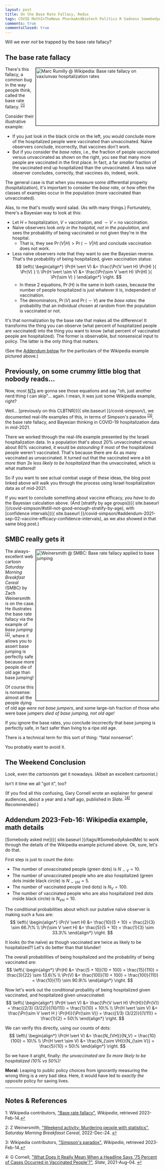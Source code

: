 ```yaml
---
layout: post
title: On the Base Rate Fallacy, Redux
tags: COVID MathInTheNews PharmaAndBiotech Politics R Sadness SomebodyAskedMe Statistics
comments: true
commentsClosed: true
---
```


Will we ever _not_ be trapped by the base rate fallacy?  


## The base rate fallacy  

<a href="{{ site.baseurl }}/images/2023-02-14-base-rate-redux-wikipedia-1.jpg"><img src="{{ site.baseurl }}/images/2023-02-14-base-rate-redux-wikipedia-1-thumb.jpg" width="400" height="188" alt="Marc Rumilly @ Wikipedia: Base rate fallacy on vax/unvax hospitalization rates" title="Marc Rumilly @ Wikipedia: Base rate fallacy on vax/unvax hospitalization rates" style="float: right; margin: 3px 3px 3px 3px; border: 1px solid #000000;"></a>
There's this fallacy, a common bug in the way people think, called the base rate 
fallacy. <sup id="fn1a">[[1]](#fn1)</sup>  

Consider their illustrative example:  
- If you just look in the black circle on the left, you would conclude more of the
  hospitalized people were vaccinated than unvaccinated.  Na&iuml;ve observers conclude,
  incorrectly, that vaccines don't work.  
- But if you consider the _base rates_, i.e., the fraction of people vaccinated versus
  unvaccinated as shown on the right, you see that many more people are vaccinated in the
  first place.  In fact, a far _smaller_ fraction of the vaccinated end up hospitalized
  than the unvaccinated.  A less na&iuml;ve observer concludes, correctly, that vaccines
  do, indeed, work.  
  
The general case is that when you measure some differential property (hospitalization),
it's important to consider the _base rate_, or how often the classes of examples occur in
the population (more vaccinated than unvaccinated).  

Alas, to me that's mostly word salad.  (As with many things.)  Fortunately, there's a
Bayesian way to look at this:  
- Let $H$ = hospitalization, $V$ = vaccination, and $\sim V$ = no vaccination.  
- Na&iuml;ve observers look _only in the hospital, not in the population,_ and sees
  the probability of being vaccinated or not given they're in the hospital.  
  - That is, they see $\Pr(V \vert H) \gt \Pr(\sim V \vert H)$ and conclude vaccination does not work.  
- Less na&iuml;ve observers note that they want to see the Bayesian reverse.  That's the
  probability of being hospitalized, given vaccination status:  
      $$
      \left\{
        \begin{align*}
          \Pr(H \vert V)      &= \frac{\Pr(V \vert H) \Pr(H) }{ \Pr(V) } \\
          \Pr(H \vert \sim V) &= \frac{\Pr(\sim V \vert H) \Pr(H) }{ \Pr(\sim V) }
        \end{align*}
      \right.
      $$
  - In these 2 equations, $\Pr(H)$ is the same in both cases, because the number of people
    hospitalized is just whatever it is, independent of vaccination.  
  - The denominators, $\Pr(V)$ and $\Pr(\sim V)$ are the _base rates:_ the probability
    that an individual chosen at random from the population is vaccinated or not.
    
It's that normalization by the base rate that makes all the difference!  It transforms the
thing you can observe (what percent of hospitalized people are vaccinated) into the thing
you want to know (what percent of vaccinated people are hospitalized).  The former is
observable, but nonsensical input to policy.  The latter is the only thing that matters.  

(See the [Addendum below](#addendum-2023-feb-16-wikipedia-example-math-details) for the
particulars of the Wikipedia example pictured above.)  


## Previously, on some crummy little blog that nobody reads&hellip;  

Now, most [NTs](https://en.wikipedia.org/wiki/Neurodiversity#Neurotypical) are gonna see
those equations and say "oh, just another nerd thing I can skip"&hellip; again.  I mean,
it was just some Wikipedia example, right?  

Well&hellip; [previously on this CLBTNR]({{ site.baseurl }}/covid-simpson/), we documented
real-life examples of this, in terms of Simpson's paradox <sup id="fn3a">[[3]](#fn3)</sup>, 
the base rate fallacy, and Bayesian thinking in COVID-19 hospitalization data in
mid-2021.  

There we worked through the real-life example presented by the Israeli hospitalization data.  In a
population that's about 20% unvaccinated versus about 80% vaccinated, it would be
_astounding_ if most of the hospitalized people weren't vaccinated.  That's because there
are 4x as many vaccinated as unvaccinated.  It turned out that the vaccinated were a bit
_more than 3x less likely to be hospitalized_ than the unvaccinated, which is what
mattered!  

So if you want to see actual combat usage of these ideas, the blog post linked above will walk
you through the process using Israel hospitalization data as of mid-2021.  

If you want to conclude something about vaccine efficacy, you _have_ to do the Bayesian
calculation above.  (And
[stratify by age groups]({{ site.baseurl }}/covid-simpson/#still-not-good-enough-stratify-by-age),
with
[confidence intervals]({{ site.baseurl }}/covid-simpson/#addendum-2021-sep-02-vaccine-efficacy-confidence-intervals),
as we also showed in that same blog post.)  


## SMBC really gets it

<a href="{{ site.baseurl }}/images/2023-02-14-base-rate-redux-smbc-1.png"><img src="{{ site.baseurl }}/images/2023-02-14-base-rate-redux-smbc-1-thumb.jpg" width="400" height="491" alt="Weinersmith @ SMBC: Base rate fallacy applied to base jumping" title="Weinersmith @ SMBC: Base rate fallacy applied to base jumping" style="float: right; margin: 3px 3px 3px 3px; border: 1px solid #000000;"></a>
The always-excellent web cartoon _Saturday Morning Breakfast Cereal_ (SMBC) by Zach
Weinersmith is on the case.  He illustrates the base rate fallacy via the example of _base
jumping_ <sup id="fn2a">[[2]](#fn2)</sup>, where it allows you to assert base jumping is
perfectly safe because more people die of old age than base jumping!  

Of course this is nonsense: almost all the people dying of old age _were not base
jumpers_, and some large-ish fraction of those who were base jumpers _died of base
jumping, not old age!_  

If you ignore the base rates, you conclude incorrectly that base jumping is perfectly
safe, in fact safer than living to a ripe old age.  

There is a technical term for this sort of thing: "fatal nonsense".  

You probably want to avoid it.  


## The Weekend Conclusion  

Look, even the _cartoonists_ get it nowadays.  (Albeit an excellent cartoonist.)  

Isn't it time we all "got it", too?  

(If you find all this confusing, Gary Cornell wrote an explainer for general audiences,
about a year and a half ago, published in _Slate._ <sup id="fn4a">[[4]](#fn4)</sup>
Recommended.)  


## Addendum 2023-Feb-16: Wikipedia example, math details  

[Somebody asked me]({{ site.baseurl }}/tags/#SomebodyAskedMe) to work through the details
of the Wikipedia example pictured above.  Ok, sure, let's do that.  

First step is just to count the dots:  
- The number of unvaccinated people (green dots) is $N_{\sim V} = 10$.  
- The number of unvaccinated people who are also hospitalized (green dots inside black circle)
  is $N_{\sim VH} = 5$.  
- The number of vaccinated people (red dots) is $N_{V} = 100$.  
- The number of vaccinated people who are also hospitalized (red dots inside black circle)
  is $N_{VH} = 10$.  
  
The conditional probabilities about which our putative na&iuml;ve observer is making such
a fuss are:  
$$
\left\{
  \begin{align*}
     \Pr(V \vert H)      &= \frac{10}{5 + 10} = \frac{2}{3} \sim 66.7\% \\
     \Pr(\sim V \vert H) &= \frac{5}{5 + 10} = \frac{1}{3} \sim 33.3\%
  \end{align*}
\right.
$$

It looks (to the na&iuml;ve) as though vaccinated are twice as likely to be hospitalized?!
Let's do better than that blunder!  

The overall probabilities of being hospitalized and the probability of being vaccinated
are:  
$$
\left\{
  \begin{align*}
    \Pr(H) &= \frac{5 + 10}{10 + 100} = \frac{15}{110}  = \frac{3}{22}  \sim 13.6\% \\
    \Pr(V) &= \frac{100}{10 + 100}    = \frac{100}{110} = \frac{10}{11} \sim 90.9\%
  \end{align*}
\right.
$$

Now let's work out the conditional probaliity of being hospitalized given vaccinated, and
hospitalized given unvaccinated:  
$$
\left\{
  \begin{align*}
    \Pr(H \vert V)      &= \frac{\Pr(V \vert H) \Pr(H)}{\Pr(V)}            = \frac{(2/3) (3/22)}{(10/11)} = \frac{1}{10} = 10\% \\
    \Pr(H \vert \sim V) &= \frac{\Pr(\sim V \vert H ) \Pr(H)}{\Pr(\sim V)} = \frac{(1/3) (3/22)}{(1/11)}  = \frac{1}{2} = 50\%
  \end{align*}
\right.
$$

We can verify this directly, using our counts of dots:  
$$
\left\{
  \begin{align*}
    \Pr(H \vert V)      &= \frac{N_{VH}}{N_V} = \frac{10}{100} = 10\% \\
    \Pr(H \vert \sim V) &= \frac{N_{\sim VH}}{N_{\sim V}} = \frac{5}{10} = 50\%
  \end{align*}
\right.
$$

So we have it aright, finally: _the unvaccinated are 5x more likely to be hospitalized (10% vs 50%)!_  

__Moral:__ Leaping to public policy choices from ignorantly measuring the wrong thing is a
very bad idea.  Here, it would have led to _exactly the opposite_ policy for saving
lives.  

---

## Notes &amp; References  

<!--
<sup id="fn1a">[[1]](#fn1)</sup>

<a id="fn1">1</a>: ***, ["***"](***), *** [↩](#fn1a)  

<a href="{{ site.baseurl }}/images/***">
  <img src="{{ site.baseurl }}/images/***" width="400" height="***" alt="***" title="***" style="float: right; margin: 3px 3px 3px 3px; border: 1px solid #000000;">
</a>

<a href="***">
  <img src="{{ site.baseurl }}/images/***" width="550" height="***" alt="***" title="***" style="margin: 3px 3px 3px 3px; border: 1px solid #000000;">
</a>

<iframe width="400" height="224" src="***" allow="accelerometer; encrypted-media; gyroscope; picture-in-picture" allowfullscreen style="float: right; margin: 3px 3px 3px 3px; border: 1px solid #000000;"></iframe>
-->

<a id="fn1">1</a>: Wikipedia contributors, ["Base rate fallacy"](https://en.wikipedia.org/wiki/Base_rate_fallacy), _Wikipedia_, retrieved 2023-Feb-14.[↩](#fn1a)  

<a id="fn2">2</a>: Z Weinersmith, ["Weekend activity: Murdering people with statistics"](https://www.smbc-comics.com/comic/odds-2), _Saturday Morning Breakfasst Cereal_, 2022-Dec-24. [↩](#fn2a)  

<a id="fn3">3</a>: Wikipedia contributors, ["Simpson's paradox"](https://en.wikipedia.org/wiki/Simpson's_paradox), _Wikipedia_, retrieved 2023-Feb-14.[↩](#fn3a)  

<a id="fn4">4</a>: G Cornell, ["What Does It Really Mean When a Headline Says '75 Percent of Cases Occurred in Vaccinated People'?"](https://slate.com/technology/2021/08/what-it-means-when-75-percent-of-covid-19-cases-occur-in-vaccinated-people.html), _Slate_, 2021-Aug-04. [↩](#fn4a)  
